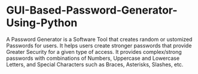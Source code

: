 # GUI-Based-Password-Generator-Using-Python
A Password Generator is a Software Tool that creates random or ustomized Passwords for users.
It helps users create stronger passwords that provide Greater Security for a given type of access.
It provides complex/strong passwords with combinations of Numbers, Uppercase and Lowercase Letters,
and Special Characters such as Braces, Asterisks, Slashes, etc.
